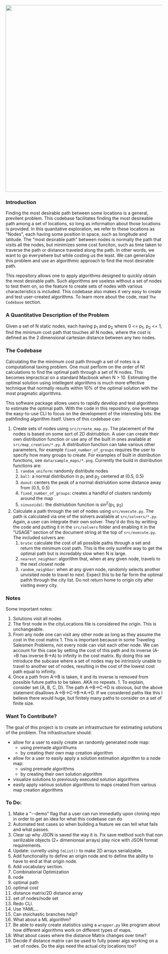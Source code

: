 <p align="center">
  <img width="800/1.2" height="600/1.2" src="https://github.com/astronomerhunter/pathfinding/blob/master/data/sample_solutions/animated_solution.gif">
</p>

### Introduction
Finding the most desirable path between some locations is a general, previlent problem.  This codebase facilitates finding the most desireable path among a set of locations, so long as information about those locations is provided.  In this quanitative exploration, we refer to these locations as "Nodes", each having some position in space, such as longitude and latitude.  The "most desirable path" between nodes is normally the path that visits all the nodes, but minimizes some cost funciton, such as time taken to traverse the path or distance traveled along the path.  In other words, we want to go everywhere but while costing us the least.  We can generalize this problem and use an algorithmic approach to find the most desirable path.

This repository allows one to apply algorithms designed to quickly obtain the most desirable path.  Such algorithms are useless without a set of nodes to test them on, so the feature to create sets of nodes with various characteristics is included.  This codebase also makes it very easy to create and test user-created algorithms.  To learn more about the code, read `The Codebase` section.


### A Quantitative Description of the Problem
Given a set of N static nodes, each having p<sub>1</sub> and p<sub>2</sub> where 0 <= p<sub>1</sub>, p<sub>2</sub> <= 1, find the minimum cost path that touches all N nodes, where the cost is defined as the 2 dimensional cartesian distance between any two nodes.


### The Codebase
Calculating the the minimum cost path through a set of notes is a computational taxing problem.  One must perform on the order of N! calculations to find the optimal path through a set of N nodes.  This becomes impractical on a standard Macbook when N > 10.  Estimating the optimal solution using intellegent algorithms is much more effective technique that normally results within 10% of the optimal solution with the most pragmatic algorithms.

This software package allows users to rapidly develop and test algorithms to estimate the optimal path.  With the code in this repository, one leverage the easy-to-use CLI to focus on the development of the interesting bits: the pathfinding algorithm itself.  Users of this codebase can:
1.  Create sets of nodes using `src/create_map.py`.  The placement of the nodes is based on some sort of 2D distriubtion.  A user can create their own distribution function or use any of the built in ones available at `src/map_creation/*.py`.  A distribution function can take various other parameters, for example `fixed_number_of_groups` requires the user to specify how many groups to create.  For examples of built in distribution functions, see `data/sample_maps/*.png`.  Currently the build in distribution functions are:
    1.  `random_uniform`: randomly distribute nodes
    1.  `ball`: a normal distribution in p<sub>1</sub> and p<sub>2</sub> centered at (0.5, 0.5)
    1.  `donut`: centers the peak of a normal distriubtion some distance away from (0.5, 0.5)
    1.  `fixed_number_of_groups`: creates a handful of clusters randomly around the map
    1.  `sinusoidal`: the distriubtion function is sin<sup>2</sup>(p<sub>1</sub>, p<sub>2</sub>)
1.  Calculate a path through the set of nodes using `src/execute.py`.  The path is calculated via one of the solvers available at `src/solvers/*.py`.  Again, a user can integrate their own solver.  They'd do this by writting the code and putting it in the `src/solvers` folder and enabling it in the "USAGE" section of the document string at the top of `src/execute.py`.  The included solvers are:
    1.  `brute`: calculate the cost of all possible paths through a set and return the minimum cost path.  This is the only surefire way to get the optimal path but is incredably slow when N is large.
    1.  `nearest_neighbor`: algorithm that, when at any given node, travels to the next closest node
    1.  `random_neighbor`: when at any given node, randomly selects another unvisited node to travel to next.  Expect this to be far form the optimal pathh through the city list. Do not return home to origin city after visiting every city.

### Notes
Some important notes:
  1.  Solutions visit all nodes
  1.  The first node in the cityLocations file is considered the origin.  This is unchangeable.
  1.  From any node one can visit any other node as long as they assume the cost in the cost matrix
    1.  This is important because in some Traveling Salesmen Problems, not every node can visit each other node.  We can account for this case by setting the cost of this path and its inverse (A->B has inverse B->A) to infinity in the cost matrix.  By doing this we introduce the subcase where a set of nodes may be intrinsicly unable to travel to another set of nodes, resulting in the cost of the lowest cost path equal to infinity.
  1.  Once a path from A->B is taken, it and its inverse is removed from possible future paths to be taken.  AKA no repeats.
    1.  To explain, consider set {A, B, C, D}.  The path A->B->C->D is obvious, but the above statement disallows A->B->C->B->A->D.  If we considered paths like this I believe there would huge, but finitely many paths to consider on a set of finite size.  


### Want To Contribute?
The goal of this project is to create an infrastructure for estimating solutions of the problem.  The infrastructure should:
  - allow for a user to easily create an randomly generated node map:
    - using premade algorithums
    - by creating their own map creation algorithm
  - allow for a user to easily apply a solution estimation algorithm to a node map:
    - using premade algorithms
    - by creating their own solution algorithm
  - visualize solutions to previously executed solution algorithms
  - easily apply various solution algorithms to maps created from various map creation algorithms
  
  
### To Do:
1.  Make a "--demo" flag that a user can run immediatly upon cloning repo in order to get an idea for what this codebase can do
1.  Automated test cases so when building a feature we can tell what fails and what passes.
1.  Clear up why JSON is saved the way it is.  Fix save method such that non serilizable objects (2+ dimenionsal arrays) play nice with JSON format requirements.
  1.  Update: curretly using `toList()` to make 2D arrays serializable.
1.  Add functionality to define an origin node and to define the ability to have to end at that origin node.
1.  Add vocabulary section.
  1.  Combinatorial Optimization
  1.  node
  1.  optimal path
  1.  optimal cost
  1.  distance matrix/2D distance array
  1.  set of nodes/node set
1.  Redo CLI.
1.  Use YAML...
1.  Can stoichastic branches help?
1.  What about a ML algorithm?
1.  Be able to easily create statistics using a `wrapper.py` like program about how different algorithms work on different types of maps.
1.  What about cases where the distance Matrix changes over time?
1.  Decide if distance matrix can be used to fully power algs working on a set of nodes.  Do the algs need the actual city locations too?
